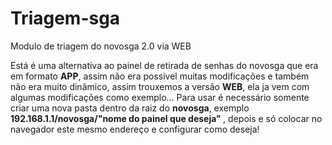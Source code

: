 # Triagem-sga
Modulo de triagem do novosga 2.0 via WEB

Está é uma alternativa ao painel de retirada de senhas do novosga que era em formato <b>APP</b>, assim não era possivel muitas modificações e também não era muito dinâmico, assim trouxemos a versão <b>WEB</b>, ela ja vem com algumas modificações como exemplo...
Para usar é necessário somente criar uma nova pasta dentro da raiz do <b>novosga</b>, exemplo <b>192.168.1.1/novosga/"nome do painel que deseja" </b>, depois e só colocar no navegador este mesmo endereço e configurar como deseja!